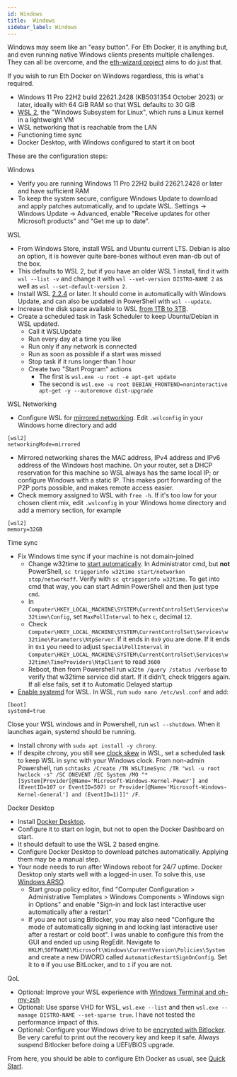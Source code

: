 ```yaml
---
id: Windows
title:  Windows
sidebar_label: Windows
---
```


Windows may seem like an "easy button". For Eth Docker, it is anything but, and even running native Windows clients
presents multiple challenges. They can all be overcome, and the
[eth-wizard project](https://github.com/stake-house/eth-wizard) aims to do just that.

If you wish to run Eth Docker on Windows regardless, this is what's required.

- Windows 11 Pro 22H2 build 22621.2428 (KB5031354 October 2023) or later, ideally with 64 GiB RAM so that WSL defaults
to 30 GiB
- [WSL 2](https://learn.microsoft.com/en-us/windows/wsl/about), the "Windows Subsystem for Linux", which runs a Linux
kernel in a lightweight VM
- WSL networking that is reachable from the LAN
- Functioning time sync
- Docker Desktop, with Windows configured to start it on boot

These are the configuration steps:

Windows
- Verify you are running Windows 11 Pro 22H2 build 22621.2428 or later and have sufficient RAM
- To keep the system secure, configure Windows Update to download and apply patches automatically, and to update WSL.
Settings -> Windows Update -> Advanced, enable "Receive updates for other Microsoft products" and "Get me up to date".

WSL
- From Windows Store, install WSL and Ubuntu current LTS. Debian is also an option, it is however quite bare-bones
without even man-db out of the box.
- This defaults to WSL 2, but if you have an older WSL 1 install, find it with `wsl --list -v` and change it with
`wsl --set-version DISTRO-NAME 2` as well as `wsl --set-default-version 2`.
- Install WSL [2.2.4](https://github.com/microsoft/WSL/releases) or later. It should come in automatically with Windows
Update, and can also be updated in PowerShell with `wsl --update`.
- Increase the disk space available to WSL [from 1TB to 3TB](https://learn.microsoft.com/en-us/windows/wsl/disk-space).
- Create a scheduled task in Task Scheduler to keep Ubuntu/Debian in WSL updated.
  - Call it WSLUpdate
  - Run every day at a time you like
  - Run only if any network is connected
  - Run as soon as possible if a start was missed
  - Stop task if it runs longer than 1 hour
  - Create two "Start Program" actions
    - The first is `wsl.exe -u root -e apt-get update`
    - The second is `wsl.exe -u root DEBIAN_FRONTEND=noninteractive apt-get -y --autoremove dist-upgrade`

WSL Networking
- Configure WSL for [mirrored networking](https://github.com/microsoft/WSL/releases/tag/2.0.0). Edit `.wslconfig` in
your Windows home directory and add
```
[wsl2]
networkingMode=mirrored
```
- Mirrored networking shares the MAC address, IPv4 address and IPv6 address of the Windows host machine. On your
router, set a DHCP reservation for this machine so WSL always has the same local IP; or configure Windows with a static
IP. This makes port forwarding of the P2P ports possible, and makes remote access easier.
- Check memory assigned to WSL with `free -h`. If it's too low for your chosen client mix, edit `.wslconfig` in your
Windows home directory and add a memory section, for example
```
[wsl2]
memory=32GB
```

Time sync
- Fix Windows time sync if your machine is not domain-joined
  - Change w32time to [start automatically](https://docs.microsoft.com/en-us/troubleshoot/windows-client/identity/w32time-not-start-on-workgroup). In Administrator cmd, but **not** PowerShell, `sc triggerinfo w32time start/networkon stop/networkoff`. Verify with `sc qtriggerinfo w32time`. To get into cmd that way, you can start Admin PowerShell and then just type `cmd`.
  - In `Computer\HKEY_LOCAL_MACHINE\SYSTEM\CurrentControlSet\Services\w32time\Config`, set `MaxPollInterval` to hex `c`, decimal `12`.
  - Check `Computer\HKEY_LOCAL_MACHINE\SYSTEM\CurrentControlSet\Services\w32time\Parameters\NtpServer`. If it ends in `0x9` you are done. If it ends in `0x1` you need to adjust `SpecialPollInterval` in `Computer\HKEY_LOCAL_MACHINE\SYSTEM\CurrentControlSet\Services\w32time\TimeProviders\NtpClient` to read `3600`
  - Reboot, then from Powershell run `w32tm /query /status /verbose` to verify that w32time service did start. If it didn't, check triggers again. If all else fails, set it to Automatic Delayed startup
- [Enable systemd](https://devblogs.microsoft.com/commandline/systemd-support-is-now-available-in-wsl/#set-the-systemd-flag-set-in-your-wsl-distro-settings)
for WSL. In WSL, run `sudo nano /etc/wsl.conf` and add:
```
[boot]
systemd=true
```
Close your WSL windows and in Powershell, run `wsl --shutdown`. When it launches again, systemd should be running.
- Install chrony with `sudo apt install -y chrony`.
- If despite chrony, you still see [clock skew](https://github.com/microsoft/WSL/issues/10006) in WSL, set a scheduled
task to keep WSL in sync with your Windows clock. From non-admin Powershell, run
`schtasks /Create /TN WSLTimeSync /TR "wsl -u root hwclock -s" /SC ONEVENT /EC System /MO "*[System[Provider[@Name='Microsoft-Windows-Kernel-Power'] and (EventID=107 or EventID=507) or Provider[@Name='Microsoft-Windows-Kernel-General'] and (EventID=1)]]" /F`.

Docker Desktop
- Install [Docker Desktop](https://www.docker.com/products/docker-desktop/).
- Configure it to start on login, but not to open the Docker Dashboard on start.
- It should default to use the WSL 2 based engine.
- Configure Docker Desktop to download patches automatically. Applying them may be a manual step.
- Your node needs to run after Windows reboot for 24/7 uptime. Docker Desktop only starts well with a logged-in user.
To solve this, use [Windows ARSO](https://learn.microsoft.com/en-us/windows-server/identity/ad-ds/manage/component-updates/winlogon-automatic-restart-sign-on--arso-).
  - Start group policy editor, find "Computer Configuration > Administrative Templates > Windows Components > Windows sign in Options"
and enable "Sign-in and lock last interactive user automatically after a restart"
  - If you are not using Bitlocker, you may also need "Configure the mode of automatically signing in and locking last interactive user after a restart or cold boot".
I was unable to configure this from the GUI and ended up using RegEdit. Navigate to
`HKLM\SOFTWARE\Microsoft\Windows\CurrentVersion\Policies\System` and create a new DWORD called
`AutomaticRestartSignOnConfig`. Set it to `0` if you use BitLocker, and to `1` if you are not.

QoL
- Optional: Improve your WSL experience with [Windows Terminal and oh-my-zsh](https://gist.github.com/zachrank/fc71ed301e9823264ddac4fb77975735)
- Optional: Use sparse VHD for WSL, `wsl.exe --list` and then `wsl.exe --manage DISTRO-NAME --set-sparse true`. I
have not tested the performance impact of this.
- Optional: Configure your Windows drive to be [encrypted with Bitlocker](https://www.windowscentral.com/how-use-bitlocker-encryption-windows-10).
Be very careful to print out the recovery key and keep it safe. Always suspend Bitlocker before doing a UEFI/BIOS
upgrade.

From here, you should be able to configure Eth Docker as usual, see [Quick Start](../Usage/QuickStart.md).
